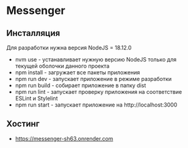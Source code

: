 # Messenger

## Инсталляция
Для разработки нужна версия NodeJS = 18.12.0
* nvm use - устанавливает нужную версию NodeJS только для текущей оболочки данного проекта
* npm install - загружает все пакеты приложения
* npm run dev - запускает приложение в режиме разработки
* npm run build - собирает приложение в папку dist
* npm run lint - запускает проверку приложения на соответствие ESLint и Stylelint
* npm run start - запускает приложение на http://localhost:3000

## Хостинг
* https://messenger-sh63.onrender.com
